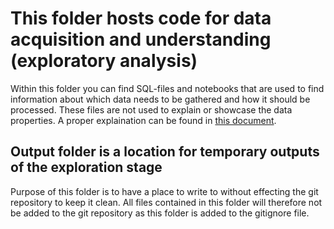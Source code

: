 # This folder hosts code for data acquisition and understanding (exploratory analysis)

Within this folder you can find SQL-files and notebooks that are used to find information about which data needs to be gathered and how it should be processed. These files are not used to explain or showcase the data properties. A proper explaination can be found in [this document](https://github.com/Respectzorg/DDI-TDSP-ProjectTemplate/tree/master/Docs/Data_Understanding.md).

## Output folder is a location for temporary outputs of the exploration stage

Purpose of this folder is to have a place to write to without effecting the git repository to keep it clean. All files contained in this folder will therefore not be added to the git repository as this folder is added to the gitignore file.